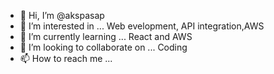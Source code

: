 - 👋 Hi, I’m @akspasap
- 👀 I’m interested in ... Web evelopment, API integration,AWS
- 🌱 I’m currently learning ... React and AWS
- 💞️ I’m looking to collaborate on ... Coding 
- 📫 How to reach me ...

<!---
akspasap/akspasap is a ✨ special ✨ repository because its `README.md` (this file) appears on your GitHub profile.
You can click the Preview link to take a look at your changes.
--->
